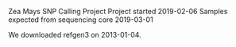 Zea Mays SNP Calling Project
Project started 2019-02-06
Samples expected from sequencing core 2019-03-01


We downloaded refgen3 on 2013-01-04.
